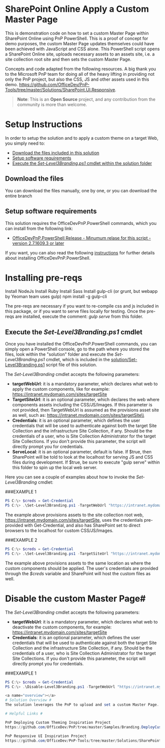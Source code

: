# SharePoint Online Apply a Custom Master Page #

This is demonstration code on how to set a custom Master Page within SharePoint Online using PnP PowerShell. This is a proof of concept for demo purposes, the custom Master Page updates themselves could have been achieved with JavaScript and CSS alone.
This PowerShell script opens a SharePoint Online site, uploads necessary assets to an assets site, i.e. a site collection root site and then sets the custom Master Page.

Concepts and code adapted from the following resources. A big thank you to the Microsoft PnP team for doing all of the heavy lifting in providing not only the PnP project, but also the CSS, JS and other assets used in this demo.
<a href="https://github.com/OfficeDev/PnP-Tools/tree/master/Solutions/SharePoint.UI.Responsive">https://github.com/OfficeDev/PnP-Tools/tree/master/Solutions/SharePoint.UI.Responsive</a>.

>**Note**: This is an **Open Source** project, and any contribution from the community
is more than welcome. 
	
# Setup Instructions #
In order to setup the solution and to apply a custom theme on a target Web, you simply need to:
* [Download the files included in this solution](#download)
* [Setup software requirements](#requirements)
* [Execute the *Set-Level3Branding.ps1* cmdlet within the solution folder](#execute)

<a name="download"></a>
## Download the files
You can download the files manually, one by one, or you can download the entire branch

<a name="requirements"></a>
## Setup software requirements
This solution requires the OfficeDevPnP.PowerShell commands, which you can install
from the following link:

* <a href="https://github.com/OfficeDev/PnP-PowerShell/releases">OfficeDevPnP.PowerShell Release - Minumum relase for this script - version 2.7.1609.3 or later</a>

If you want, you can also read the following 
<a href="https://github.com/OfficeDev/PnP-PowerShell#installation">instructions</a>
for further details about installing OfficeDevPnP.PowerShell.

# Installing pre-reqs #

Install NodeJs
Install Ruby
Install Sass
Install gulp-cli (or grunt, but webapp by Yeoman team uses gulp)
	npm install -g gulp-cli
	
The pre-reqs are necessary if you want to re-compile css and js included in this package, or if you want to serve files locally for testing. Once the pre-reqs are installed, execute the comment:
*gulp serve*
from this folder.

<a name="execute"></a>
## Execute the *Set-Level3Branding.ps1* cmdlet
Once you have installed the OfficeDevPnP.PowerShell commands, you can simply open a 
PowerShell console, go to the path where you stored the files, look within the "solution" folder and execute the *Set-Level3Branding.ps1*
cmdlet, which is included in the
<a href="./solution/Set-Level3Branding.ps1">solution/Set-Level3Branding.ps1</a> script file of this solution.

The *Set-Level3Branding* cmdlet accepts the following parameters:
* **targetWebUrl**: it is a mandatory parameter, which declares what web to apply the custom components, like for example: https://intranet.mydomain.com/sites/targetSite
* **TargetSiteUrl**: it is an optional parameter, which declares the web where components assets including the CSS/JS/Images. If this parameter is not provided, then TargetWebUrl is assumed as the provisions asset site as well, such as: https://intranet.mydomain.com/sites/targetSite\\
* **Credentials**: it is an optional parameter, which defines the user credentials that will be used to authenticate against both the target Site Collection and the infrastructure Site Collection, if any. Should be the credentials of a user, who is Site Collection Administrator for the target Site Collections. If you don't provide this parameter, the script will directly prompt you for credentials.
* **ServeLocal**: it is an optional parameter, default is false. If $true, then SharePoint will be told to look at the localhost for serving JS and CSS files during development. If $true, be sure to execute "gulp serve" within this folder to spin up the local web server.

Here you can see a couple of examples about how to invoke the *Set-Level3Branding* cmdlet:

###EXAMPLE 1
```PowerShell
PS C:\> $creds = Get-Credential
PS C:\> .\Set-Level3Branding.ps1 -TargetWebUrl "https://intranet.mydomain.com/sites/targetSite" -Credentials $creds -ServeLocal $true
```

The example above provisions assets to the site collection root web, https://intranet.mydomain.com/sites/targetSite, uses the credentials pre-provided with Get-Credential, and also has SharePoint set to direct browsers to the localhost for custom CSS/JS/Images.

###EXAMPLE 2
```PowerShell
PS C:\> $creds = Get-Credential
PS C:\> .\Set-Level3Branding.ps1 -TargetSiteUrl "https://intranet.mydomain.com/sites/targetSite" -Credentials $creds
```

The example above provisions assets to the same location as where the custom components should be applied. The user's credentials are  provided through the *$creds* variable and SharePoint will host the custom files as well.

<a name="disable"></a>
# Disable the custom Master Page#
The *Set-Level3Branding* cmdlet accepts the following parameters:
* **targetWebUrl**: it is a mandatory parameter, which declares what web to deactivate the custom components, for example: https://intranet.mydomain.com/sites/targetSite
* **Credentials**: it is an optional parameter, which defines the user credentials that will be used to authenticate against both the target Site Collection and the infrastructure Site Collection, if any. Should be the credentials of a user, who is Site Collection Administrator for the target Site Collections. If you don't provide this parameter, the script will directly prompt you for credentials.

###EXAMPLE 1
```PowerShell
PS C:\> $creds = Get-Credential
PS C:\> .\Disable-Level3Branding.ps1 -TargetWebUrl "https://intranet.mydomain.com/sites/targetSite" -Credentials $creds

<a name="overview"></a>
# Solution Overview #
The solution leverages the PnP to upload and set a custom Master Page.

# Helpful Links #

PnP Deploying Custom Theming Inspiration Project
https://github.com/OfficeDev/PnP/tree/master/Samples/Branding.DeployCustomThemeWeb

PnP Responsive UI Inspiration Project
https://github.com/OfficeDev/PnP-Tools/tree/master/Solutions/SharePoint.UI.Responsive